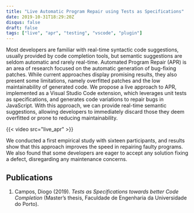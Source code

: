 ```yaml
---
title: "Live Automatic Program Repair using Tests as Specifications"
date: 2019-10-31T18:29:20Z
disqus: false
draft: false 
tags: ["live", "apr", "testing", "vscode", "plugin"]
---
```

Most developers are familiar with real-time syntactic code suggestions, usually provided by code completion tools, but semantic suggestions are seldom automatic and rarely real-time. Automated Program Repair (APR) is an area of research focused on the automatic generation of bug-fixing patches. While current approaches display promising results, they also present some limitations, namely overfitted patches and the low maintainability of generated code. We propose a live approach to APR, implemented as a Visual Studio Code extension, which leverages unit tests as specifications, and generates code variations to repair bugs in JavaScript. With this approach, we can provide real-time semantic suggestions, allowing developers to immediately discard those they deem overfitted or prone to reducing maintainability. 

{{< video src="live_apr" >}}

We conducted a first empirical study with sixteen participants, and results show that this approach improves the speed in repairing faulty programs. We also found that some developers are eager to accept any solution fixing a defect, disregarding any maintenance concerns.

## Publications

  1. Campos, Diogo (2019). *Tests as Specifications towards better Code Completion* (Master’s thesis, Faculdade de Engenharia da Universidade do Porto).